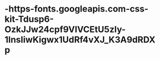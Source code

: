 # -https-fonts.googleapis.com-css-kit-Tdusp6-OzkJJw24cpf9VIVCEtU5zIy-1lnsIiwKigwx1UdRf4vXJ_K3A9dRDXp